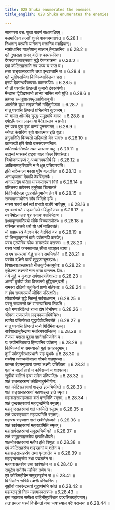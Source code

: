 ```yaml
---
title: 028 Shuka enumerates the enemies
title_english: 028 Shuka enumerates the enemies

---
```

<div class="audioEmbed"  caption="श्रीराम-हरिसीताराममूर्ति-घनपाठिभ्यां वचनम्" src="https://archive.org/download/Ramayana-recitation-Sriram-harisItArAmamUrti-Ghanapaati-v2/Kanda_6/Kanda_6_YK-028-Shuka_enumerates_the_enemies_0.mp3"></div>

सारणस्य वचः श्रुत्वा रावणं राक्षसाधिपम्।  
बलमादिश्य तत्सर्वं शुको वाक्यमथाब्रवीत् ॥ 6.28.1 ॥   
स्थितान् पश्यसि यानेतान् मत्तानिव महाद्विपान्।  
न्यग्रोधानिव गाङ्गेयान् सालान् हैमवतानिव ॥ 6.28.2 ॥   
एते दुष्प्रसहा राजन् बलिनः कामरूपिणः।  
दैत्यदानवसङ्काशा युद्धे देवपराक्रमाः ॥ 6.28.3 ॥   
एषां कोटिसहस्राणि नव पञ्च च सप्त च।  
तथा शङ्खसहस्राणि तथा वृन्दशतानि च ॥ 6.28.4 ॥   
एते सुग्रीवसचिवाः किष्किन्धानिलयाः सदा।  
हरयो देवगन्धर्वैरुत्पन्नाः कामरूपिणः ॥ 6.28.5 ॥   
यौ तौ पश्यसि तिष्ठन्तौ कुमारौ देवरूपिणौ।  
मैन्दश्च द्विविदश्चोभौ ताभ्यां नास्ति समो युधि ॥ 6.28.6 ॥   
ब्रह्मणा समनुज्ञातावमृतप्राशिनावुभौ।  
आशंसेते युथा लङ्कामेतौ मर्दितुमोजसा ॥ 6.28.7 ॥   
यं तु पश्यसि तिष्ठन्तं प्रभिन्नमिव कुञ्जरम्।  
यो बलात् क्षोभयेत् क्रुद्धः समुद्रमपि वानरः ॥ 6.28.8 ॥   
एषोऽभिगन्ता लङ्काया वैदेह्यास्तव च प्रभो।  
एनं पश्य पुरा दृष्टं वानरं पुनरागतम् ॥ 6.28.9 ॥   
ज्येष्ठः केसरिणः पुत्रो वातात्मज इति श्रुतः।  
हनुमानिति विख्यातो लङ्घितो येन सागरः ॥ 6.28.10 ॥   
कामरूपी हरि श्रेष्ठो बलरूपसमन्वितः।  
अनिवार्यगतिश्चैव यथा सततगः प्रभुः ॥ 6.28.11 ॥   
उद्यन्तं भास्करं दृष्ट्वा बालः किल पिपासितः।  
त्रियोजनसहस्रं तु अध्वानमवतीर्य हि ॥ 6.28.12 ॥   
आदित्यमाहरिष्यामि न मे क्षुत् प्रतियास्यति।  
इति सञ्चिन्त्य मनसा पुरैष बलदर्पितः ॥ 6.28.13 ॥   
अनाधृष्यतमं देवमपि देवर्षिदानवैः।  
अनासाद्यैव पतितो भास्करोदयने गिरौ ॥ 6.28.14 ॥   
पतितस्य कपेरस्य हनुरेका शिलातले।  
किञ्चिद्भिन्ना दृढहनोर्हनुमानेष तेन वै ॥ 6.28.15 ॥   
सत्यमागमयोगेन ममैष विदितो हरिः।  
नास्य शक्यं बलं रूपं प्रभावो वाऽपि भाषितुम् ॥ 6.28.16 ॥   
एष आशंसते लङ्कामेको मर्दितुमोजसा ॥ 6.28.17 ॥   
यश्चैषोऽनन्तरः शूरः श्यामः पद्मनिभेक्षणः।  
इक्ष्वाकूणामतिरथो लोके विख्यातपौरुषः ॥ 6.28.18 ॥   
यस्मिन्न चलते धर्मो यो धर्मं नातिवर्तते।  
यो ब्राह्ममस्त्रं वेदांश्च वेद वेदविदां वरः ॥ 6.28.19 ॥   
यो भिन्द्याद्गगनं बाणैः पर्वतानपि दारयेत्।  
यस्य मृत्योरिव क्रोधः शक्रस्येव पराक्रमः ॥ 6.28.20 ॥   
यस्य भार्या जनस्थानात् सीता चापहृता त्वया।  
स एष रामस्त्वां योद्धुं राजन् समभिवर्तते ॥ 6.28.21 ॥   
यस्यैष दक्षिणे पार्श्वे शुद्धजाम्बूनदप्रभः।  
विशालवक्षास्ताम्राक्षो नीलकुञ्चितमूर्धजः ॥ 6.28.22 ॥   
एषोऽस्य लक्ष्मणो नाम भ्राता प्राणसमः प्रियः।  
नये युद्धे च कुशलः सर्वशास्त्रविशारदः ॥ 6.28.23 ॥   
अमर्षी दुर्जयो जेता विक्रान्तो बुद्धिमान् बली।  
रामस्य दक्षिणो बाहुर्नित्यं प्राणो बहिश्चरः ॥ 6.28.24 ॥   
न ह्येष राघवस्यार्थे जीवितं परिरक्षति।  
एषैवाशंसते युद्धे निहन्तुं सर्वराक्षसान् ॥ 6.28.25 ॥   
यस्तु सव्यमसौ पक्षं रामस्याश्रित्य तिष्ठति।  
रक्षो गणपरिक्षिप्तो राजा ह्येष विभीषणः ॥ 6.28.26 ॥   
श्रीमता राजराजेन लङ्कायामभिषेचितः।  
त्वामेव प्रतिसंरब्धो युद्धायैषोऽभिवर्तते ॥ 6.28.27 ॥   
यं तु पश्यसि तिष्ठन्तं मध्ये गिरिमिवाचलम्।  
सर्वशाखामृगेन्द्राणां भर्तारमपराजितम् ॥ 6.28.28 ॥   
तेजसा यशसा बुद्ध्या ज्ञानेनाभिजनेन च।  
यः कपीनतिबभ्राज हिमवानिव पर्वतान् ॥ 6.28.29 ॥   
किष्किन्धां यः समध्यास्ते गुहां सगहनद्रुमाम्।  
दुर्गां पर्वतदुर्गस्थां प्रधानैः सह यूथपैः ॥ 6.28.30 ॥   
यस्यैषा काञ्चनी माला शोभते शतपुष्करा।  
कान्ता देवमनुष्याणां यस्यां लक्ष्मीः प्रतिष्ठिता ॥ 6.28.31 ॥   
एतां च मालां तारां च कपिराज्यं च शाश्वतम्।  
सुग्रीवो वालिनं हत्वा रामेण प्रतिपादितः ॥ 6.28.32 ॥   
शतं शतसहस्राणां कोटिमाहुर्मनीषिणः।  
शतं कोटिसहस्राणां शङ्ख इत्यभिधीयते ॥ 6.28.33 ॥   
शतं शङ्खसहस्राणां महाशङ्ख इति स्मृतः।  
महाशङ्खसहस्राणां शतं वृन्दमिति स्मृतम् ॥ 6.28.34 ॥   
शतं वृन्दसहस्राणां महावृन्दमिति स्मृतम्।  
महावृन्दसहस्राणां शतं पद्ममिति स्मृतम् ॥ 6.28.35 ॥   
शतं पद्मसहस्राणां महापद्ममिति स्मृतम्।  
महापद्म सहस्राणां शतं खर्वमिहोच्यते ॥ 6.28.36 ॥   
शतं खर्वसहस्राणां महाखर्वमिति स्मृतम्।  
महाखर्वसहस्राणां समुद्रमभिधीयते ॥ 6.28.37 ॥   
शतं समुद्रसाहस्रमोघ इत्यभिधीयते।  
शतमोघसहस्राणां महौघ इति विश्रुतः ॥ 6.28.38 ॥   
एवं कोटिसहस्रेण शङ्खानां च शतेन च।  
महाशङ्खसहस्रेण तथा वृन्दशतेन च ॥ 6.28.39 ॥   
महावृन्दसहस्रेण तथा पद्मशतेन च।  
महापद्मसहस्रेण तथा खर्वशतेन च ॥ 6.28.40 ॥   
समुद्रेण शतेनैव महौघेन तथैव च।  
एष कोटिमहौघेन समुद्रसदृशेन च ॥ 6.28.41 ॥   
विभीषणेन सचिवै राक्षसैः परिवारितः।  
सुग्रीवो वानरेन्द्रस्त्वां युद्धार्थमभि वर्तते ॥ 6.28.42 ॥   
महाबलवृतो नित्यं महाबलपराक्रमः ॥ 6.28.43 ॥   
इमां महाराज समीक्ष्य वाहिनीमुपस्थितां प्रज्वलितग्रहोपमाम्।  
ततः प्रयत्नः परमो विधीयतां यथा जयः स्यान्न परैः पराजयः ॥ 6.28.44 ॥   